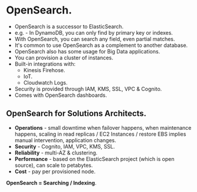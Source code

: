 # **OpenSearch.**

* OpenSearch is a successor to ElasticSearch.
* e.g. - In DynamoDB, you can only find by primary key or indexes.
* With OpenSearch, you can search any field, even partial matches.
* It's common to use OpenSearch as a complement to another database.
* OpenSearch also has some usage for Big Data applications.
* You can provision a cluster of instances.
* Built-in integrations with:
    * Kinesis Firehose.
    * IoT.
    * Cloudwatch Logs.
* Security is provided through IAM, KMS, SSL, VPC & Cognito.
* Comes with OpenSearch dashboards.

## **OpenSearch for Solutions Architects.**

* **Operations** - small downtime when failover happens, when maintenance happens, scaling in read replicas / EC2 Instances / restore EBS implies manual intervention, application changes.
* **Security** - Cognito, IAM, VPC, KMS, SSL.
* **Reliability** - multi-AZ & clustering.
* **Performance** - based on the ElasticSearch project (which is open source), can scale to petabytes.
* **Cost** - pay per provisioned node.

**OpenSearch = Searching / Indexing**.